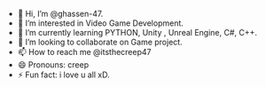 - 👋 Hi, I’m @ghassen-47.
- 👀 I’m interested in Video Game Development.
- 🌱 I’m currently learning PYTHON, Unity , Unreal Engine, C#, C++.
- 💞️ I’m looking to collaborate on Game project.
- 📫 How to reach me @itsthecreep47
- 😄 Pronouns: creep
- ⚡ Fun fact: i love u all xD.

<!---
ghassen-47/ghassen-47 is a ✨ special ✨ repository because its `README.md` (this file) appears on your GitHub profile.
You can click the Preview link to take a look at your changes.
--->
